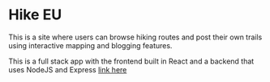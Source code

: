 # Hike EU

This is a site where users can browse hiking routes and post their own trails using interactive mapping and blogging features.

This is a full stack app with the frontend built in React and a backend that uses NodeJS and Express [link here](https://github.com/t0mc0llins/backend-hike-eu)
